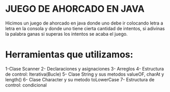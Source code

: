# JUEGO DE AHORCADO EN JAVA
Hicimos un juego de ahorcado en java donde uno debe ir colocando letra a letra en la consola y donde uno tiene cierta cantidad de intentos, si adivinas la palabra ganas si superas los intentos se acaba el juego.

# Herramientas que utilizamos:
1-Clase Scanner
2- Declaraciones y asignaciones
3- Arreglos
4- Estructura de control: Iterativa(Bucle)
5- Clase String y sus metodos valueOF, charAt y length()
6- Clase Character y su metodo toLowerCase
7- Estructura de control: condicional 
